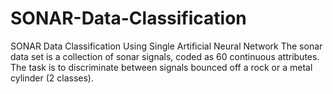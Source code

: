 # SONAR-Data-Classification
SONAR Data Classification Using Single Artificial Neural Network
The sonar data set is a collection of sonar signals, coded as 60 continuous attributes. The task is to discriminate between signals bounced off a rock or a metal cylinder (2 classes). 
 
